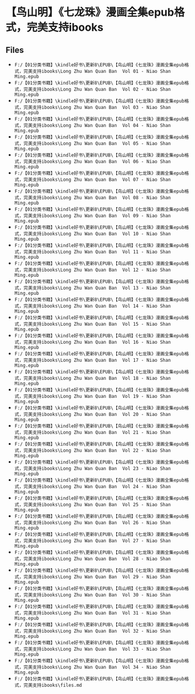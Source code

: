 # 【鸟山明】《七龙珠》漫画全集epub格式，完美支持ibooks

## Files

- `F:/【01分类书籍】\kindle好书\更新8\EPUB\【鸟山明】《七龙珠》漫画全集epub格式，完美支持ibooks\Long Zhu Wan Quan Ban  Vol 01 - Niao Shan Ming.epub`
- `F:/【01分类书籍】\kindle好书\更新8\EPUB\【鸟山明】《七龙珠》漫画全集epub格式，完美支持ibooks\Long Zhu Wan Quan Ban  Vol 02 - Niao Shan Ming.epub`
- `F:/【01分类书籍】\kindle好书\更新8\EPUB\【鸟山明】《七龙珠》漫画全集epub格式，完美支持ibooks\Long Zhu Wan Quan Ban  Vol 03 - Niao Shan Ming.epub`
- `F:/【01分类书籍】\kindle好书\更新8\EPUB\【鸟山明】《七龙珠》漫画全集epub格式，完美支持ibooks\Long Zhu Wan Quan Ban  Vol 04 - Niao Shan Ming.epub`
- `F:/【01分类书籍】\kindle好书\更新8\EPUB\【鸟山明】《七龙珠》漫画全集epub格式，完美支持ibooks\Long Zhu Wan Quan Ban  Vol 05 - Niao Shan Ming.epub`
- `F:/【01分类书籍】\kindle好书\更新8\EPUB\【鸟山明】《七龙珠》漫画全集epub格式，完美支持ibooks\Long Zhu Wan Quan Ban  Vol 06 - Niao Shan Ming.epub`
- `F:/【01分类书籍】\kindle好书\更新8\EPUB\【鸟山明】《七龙珠》漫画全集epub格式，完美支持ibooks\Long Zhu Wan Quan Ban  Vol 07 - Niao Shan Ming.epub`
- `F:/【01分类书籍】\kindle好书\更新8\EPUB\【鸟山明】《七龙珠》漫画全集epub格式，完美支持ibooks\Long Zhu Wan Quan Ban  Vol 08 - Niao Shan Ming.epub`
- `F:/【01分类书籍】\kindle好书\更新8\EPUB\【鸟山明】《七龙珠》漫画全集epub格式，完美支持ibooks\Long Zhu Wan Quan Ban  Vol 09 - Niao Shan Ming.epub`
- `F:/【01分类书籍】\kindle好书\更新8\EPUB\【鸟山明】《七龙珠》漫画全集epub格式，完美支持ibooks\Long Zhu Wan Quan Ban  Vol 10 - Niao Shan Ming.epub`
- `F:/【01分类书籍】\kindle好书\更新8\EPUB\【鸟山明】《七龙珠》漫画全集epub格式，完美支持ibooks\Long Zhu Wan Quan Ban  Vol 11 - Niao Shan Ming.epub`
- `F:/【01分类书籍】\kindle好书\更新8\EPUB\【鸟山明】《七龙珠》漫画全集epub格式，完美支持ibooks\Long Zhu Wan Quan Ban  Vol 12 - Niao Shan Ming.epub`
- `F:/【01分类书籍】\kindle好书\更新8\EPUB\【鸟山明】《七龙珠》漫画全集epub格式，完美支持ibooks\Long Zhu Wan Quan Ban  Vol 13 - Niao Shan Ming.epub`
- `F:/【01分类书籍】\kindle好书\更新8\EPUB\【鸟山明】《七龙珠》漫画全集epub格式，完美支持ibooks\Long Zhu Wan Quan Ban  Vol 14 - Niao Shan Ming.epub`
- `F:/【01分类书籍】\kindle好书\更新8\EPUB\【鸟山明】《七龙珠》漫画全集epub格式，完美支持ibooks\Long Zhu Wan Quan Ban  Vol 15 - Niao Shan Ming.epub`
- `F:/【01分类书籍】\kindle好书\更新8\EPUB\【鸟山明】《七龙珠》漫画全集epub格式，完美支持ibooks\Long Zhu Wan Quan Ban  Vol 16 - Niao Shan Ming.epub`
- `F:/【01分类书籍】\kindle好书\更新8\EPUB\【鸟山明】《七龙珠》漫画全集epub格式，完美支持ibooks\Long Zhu Wan Quan Ban  Vol 17 - Niao Shan Ming.epub`
- `F:/【01分类书籍】\kindle好书\更新8\EPUB\【鸟山明】《七龙珠》漫画全集epub格式，完美支持ibooks\Long Zhu Wan Quan Ban  Vol 18 - Niao Shan Ming.epub`
- `F:/【01分类书籍】\kindle好书\更新8\EPUB\【鸟山明】《七龙珠》漫画全集epub格式，完美支持ibooks\Long Zhu Wan Quan Ban  Vol 19 - Niao Shan Ming.epub`
- `F:/【01分类书籍】\kindle好书\更新8\EPUB\【鸟山明】《七龙珠》漫画全集epub格式，完美支持ibooks\Long Zhu Wan Quan Ban  Vol 20 - Niao Shan Ming.epub`
- `F:/【01分类书籍】\kindle好书\更新8\EPUB\【鸟山明】《七龙珠》漫画全集epub格式，完美支持ibooks\Long Zhu Wan Quan Ban  Vol 21 - Niao Shan Ming.epub`
- `F:/【01分类书籍】\kindle好书\更新8\EPUB\【鸟山明】《七龙珠》漫画全集epub格式，完美支持ibooks\Long Zhu Wan Quan Ban  Vol 22 - Niao Shan Ming.epub`
- `F:/【01分类书籍】\kindle好书\更新8\EPUB\【鸟山明】《七龙珠》漫画全集epub格式，完美支持ibooks\Long Zhu Wan Quan Ban  Vol 23 - Niao Shan Ming.epub`
- `F:/【01分类书籍】\kindle好书\更新8\EPUB\【鸟山明】《七龙珠》漫画全集epub格式，完美支持ibooks\Long Zhu Wan Quan Ban  Vol 24 - Niao Shan Ming.epub`
- `F:/【01分类书籍】\kindle好书\更新8\EPUB\【鸟山明】《七龙珠》漫画全集epub格式，完美支持ibooks\Long Zhu Wan Quan Ban  Vol 25 - Niao Shan Ming.epub`
- `F:/【01分类书籍】\kindle好书\更新8\EPUB\【鸟山明】《七龙珠》漫画全集epub格式，完美支持ibooks\Long Zhu Wan Quan Ban  Vol 26 - Niao Shan Ming.epub`
- `F:/【01分类书籍】\kindle好书\更新8\EPUB\【鸟山明】《七龙珠》漫画全集epub格式，完美支持ibooks\Long Zhu Wan Quan Ban  Vol 27 - Niao Shan Ming.epub`
- `F:/【01分类书籍】\kindle好书\更新8\EPUB\【鸟山明】《七龙珠》漫画全集epub格式，完美支持ibooks\Long Zhu Wan Quan Ban  Vol 28 - Niao Shan Ming.epub`
- `F:/【01分类书籍】\kindle好书\更新8\EPUB\【鸟山明】《七龙珠》漫画全集epub格式，完美支持ibooks\Long Zhu Wan Quan Ban  Vol 29 - Niao Shan Ming.epub`
- `F:/【01分类书籍】\kindle好书\更新8\EPUB\【鸟山明】《七龙珠》漫画全集epub格式，完美支持ibooks\Long Zhu Wan Quan Ban  Vol 30 - Niao Shan Ming.epub`
- `F:/【01分类书籍】\kindle好书\更新8\EPUB\【鸟山明】《七龙珠》漫画全集epub格式，完美支持ibooks\Long Zhu Wan Quan Ban  Vol 31 - Niao Shan Ming.epub`
- `F:/【01分类书籍】\kindle好书\更新8\EPUB\【鸟山明】《七龙珠》漫画全集epub格式，完美支持ibooks\Long Zhu Wan Quan Ban  Vol 32 - Niao Shan Ming.epub`
- `F:/【01分类书籍】\kindle好书\更新8\EPUB\【鸟山明】《七龙珠》漫画全集epub格式，完美支持ibooks\Long Zhu Wan Quan Ban  Vol 33 - Niao Shan Ming.epub`
- `F:/【01分类书籍】\kindle好书\更新8\EPUB\【鸟山明】《七龙珠》漫画全集epub格式，完美支持ibooks\Long Zhu Wan Quan Ban  Vol 34 - Niao Shan Ming.epub`
- `F:/【01分类书籍】\kindle好书\更新8\EPUB\【鸟山明】《七龙珠》漫画全集epub格式，完美支持ibooks\files.md`
